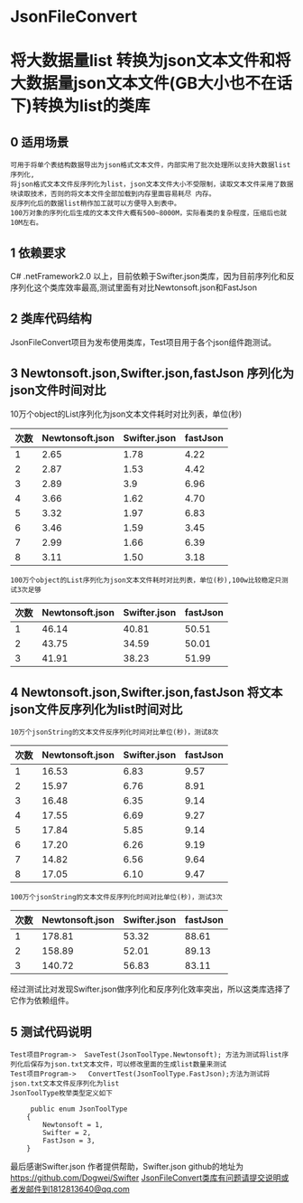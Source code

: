 # JsonFileConvert

 将大数据量list 转换为json文本文件和将大数据量json文本文件(GB大小也不在话下)转换为list的类库
 =====================================================================================
 0 适用场景
 -------------
    可用于将单个表结构数据导出为json格式文本文件，内部实用了批次处理所以支持大数据list序列化,
    将json格式文本文件反序列化为list，json文本文件大小不受限制，读取文本文件采用了数据块读取技术，否则的将文本文件全部加载到内存里面容易耗尽 内存。
    反序列化后的数据list稍作加工就可以方便导入到表中。
    100万对象的序列化后生成的文本文件大概有500~8000M，实际看类的复杂程度，压缩后也就10M左右。
    
 1 依赖要求
 -------
   C# .netFramework2.0 以上，目前依赖于Swifter.json类库，因为目前序列化和反序列化这个类库效率最高,测试里面有对比Newtonsoft.json和FastJson
   
 2 类库代码结构
 -------------
   JsonFileConvert项目为发布使用类库，Test项目用于各个json组件跑测试。
   
 3  Newtonsoft.json,Swifter.json,fastJson 序列化为json文件时间对比
 ---------------------------------------------------------------
   10万个object的List序列化为json文本文件耗时对比列表，单位(秒)
   
|次数| Newtonsoft.json | Swifter.json | fastJson |
| ------ | ------ | ------ |-----|
|1  | 2.65   | 1.78    | 4.22   |
 |2| 2.87  | 1.53  | 4.42 |
 |3| 2.89  | 3.9   |  6.96|
 |4| 3.66 | 1.62  | 4.70 |
 |5| 3.32 | 1.97  |  6.83|
 |6| 3.46  | 1.59  |  3.45|
 |7| 2.99  | 1.66  |  6.39|
 |8| 3.11  | 1.50  |  3.18|
 
    100万个object的List序列化为json文本文件耗时对比列表，单位(秒),100w比较稳定只测试3次足够
    
|次数| Newtonsoft.json | Swifter.json | fastJson |
| ------ | ------ | ------ |-----|
|1  | 46.14  | 40.81    | 50.51   |
|2 | 43.75  | 34.59  | 50.01 |
|3 | 41.91  | 38.23   |  51.99|
 
 4  Newtonsoft.json,Swifter.json,fastJson 将文本json文件反序列化为list时间对比
 --------------------------------------------------------------------------
    10万个jsonString的文本文件反序列化时间对比单位(秒)，测试8次
    
|次数| Newtonsoft.json | Swifter.json | fastJson |
| ------ | ------ | ------ |-----|
|1  | 16.53   | 6.83    | 9.57   |
 |2| 15.97  | 6.76  |  8.91 |
 |3| 16.48  | 6.35   |  9.14|
 |4| 17.55 |  6.69  |  9.27 |
 |5| 17.84 | 5.85  |  9.14|
 |6| 17.20  | 6.26  |  9.19|
 |7| 14.82  | 6.56  |  9.64|
 |8| 17.05  | 6.10  |  9.47|
 
    100万个jsonString的文本文件反序列化时间对比单位(秒)，测试3次
    
|次数| Newtonsoft.json | Swifter.json | fastJson |
| ------ | ------ | ------ |-----|
|1  | 178.81   | 53.32    | 88.61   |
 |2|  158.89  | 52.01  |  89.13 |
 |3|140.72  |  56.83   |  83.11|
 
 经过测试比对发现Swifter.json做序列化和反序列化效率突出，所以这类库选择了它作为依赖组件。
 
 5 测试代码说明
 -------------
    Test项目Program->  SaveTest(JsonToolType.Newtonsoft); 方法为测试将list序列化后保存为json.txt文本文件，可以修改里面的生成list数量来测试
    Test项目Program->   ConvertTest(JsonToolType.FastJson);方法为测试将json.txt文本文件反序列化为list
    JsonToolType枚举类型定义如下
```
     public enum JsonToolType
    {
        Newtonsoft = 1,
        Swifter = 2,
        FastJson = 3,
    }
```
 
 
最后感谢Swifter.json 作者提供帮助，Swifter.json github的地址为 https://github.com/Dogwei/Swifter
JsonFileConvert类库有问题请提交说明或者发邮件到1812813640@qq.com
